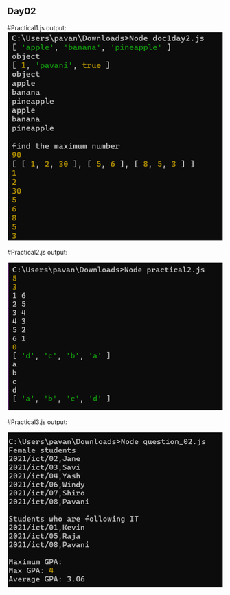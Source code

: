 <h2>Day02</h2>
#Practical1.js output:
<img src="output\Day02_practical1.png">


#Practical2.js output:

<img src="output\Day02_practical2.png">


#Practical3.js output:

<img src="output\Day02_practical3.png">  

